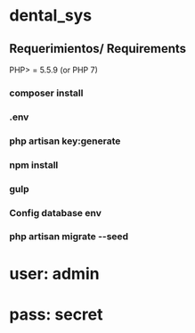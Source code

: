 # dental_sys
## Requerimientos/ Requirements
PHP> = 5.5.9 (or PHP 7) 

### composer install

### .env 

### php artisan key:generate

### npm install

### gulp

### Config database env

### php artisan migrate --seed

# user: admin
# pass: secret



